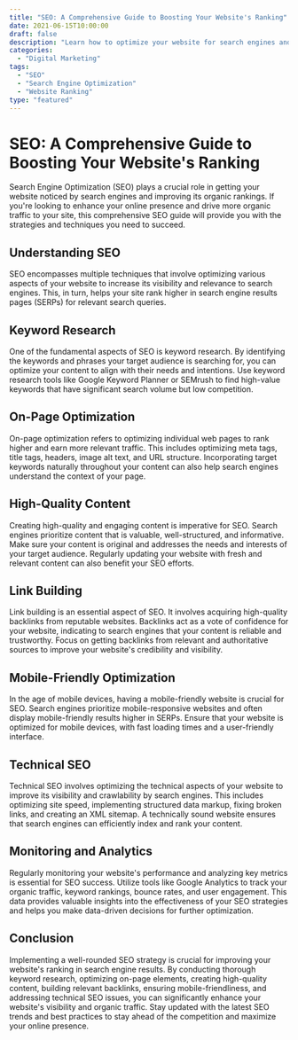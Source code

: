 ```yaml
---
title: "SEO: A Comprehensive Guide to Boosting Your Website's Ranking"
date: 2021-06-15T10:00:00
draft: false
description: "Learn how to optimize your website for search engines and improve your organic rankings with this comprehensive SEO guide."
categories: 
  - "Digital Marketing"
tags: 
  - "SEO"
  - "Search Engine Optimization"
  - "Website Ranking"
type: "featured"
---
```


SEO: A Comprehensive Guide to Boosting Your Website's Ranking
============================================================

Search Engine Optimization (SEO) plays a crucial role in getting your website noticed by search engines and improving its organic rankings. If you're looking to enhance your online presence and drive more organic traffic to your site, this comprehensive SEO guide will provide you with the strategies and techniques you need to succeed.

## Understanding SEO

SEO encompasses multiple techniques that involve optimizing various aspects of your website to increase its visibility and relevance to search engines. This, in turn, helps your site rank higher in search engine results pages (SERPs) for relevant search queries.

## Keyword Research

One of the fundamental aspects of SEO is keyword research. By identifying the keywords and phrases your target audience is searching for, you can optimize your content to align with their needs and intentions. Use keyword research tools like Google Keyword Planner or SEMrush to find high-value keywords that have significant search volume but low competition.

## On-Page Optimization

On-page optimization refers to optimizing individual web pages to rank higher and earn more relevant traffic. This includes optimizing meta tags, title tags, headers, image alt text, and URL structure. Incorporating target keywords naturally throughout your content can also help search engines understand the context of your page.

## High-Quality Content

Creating high-quality and engaging content is imperative for SEO. Search engines prioritize content that is valuable, well-structured, and informative. Make sure your content is original and addresses the needs and interests of your target audience. Regularly updating your website with fresh and relevant content can also benefit your SEO efforts.

## Link Building

Link building is an essential aspect of SEO. It involves acquiring high-quality backlinks from reputable websites. Backlinks act as a vote of confidence for your website, indicating to search engines that your content is reliable and trustworthy. Focus on getting backlinks from relevant and authoritative sources to improve your website's credibility and visibility.

## Mobile-Friendly Optimization

In the age of mobile devices, having a mobile-friendly website is crucial for SEO. Search engines prioritize mobile-responsive websites and often display mobile-friendly results higher in SERPs. Ensure that your website is optimized for mobile devices, with fast loading times and a user-friendly interface.

## Technical SEO

Technical SEO involves optimizing the technical aspects of your website to improve its visibility and crawlability by search engines. This includes optimizing site speed, implementing structured data markup, fixing broken links, and creating an XML sitemap. A technically sound website ensures that search engines can efficiently index and rank your content.

## Monitoring and Analytics

Regularly monitoring your website's performance and analyzing key metrics is essential for SEO success. Utilize tools like Google Analytics to track your organic traffic, keyword rankings, bounce rates, and user engagement. This data provides valuable insights into the effectiveness of your SEO strategies and helps you make data-driven decisions for further optimization.

## Conclusion

Implementing a well-rounded SEO strategy is crucial for improving your website's ranking in search engine results. By conducting thorough keyword research, optimizing on-page elements, creating high-quality content, building relevant backlinks, ensuring mobile-friendliness, and addressing technical SEO issues, you can significantly enhance your website's visibility and organic traffic. Stay updated with the latest SEO trends and best practices to stay ahead of the competition and maximize your online presence.
